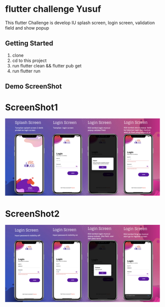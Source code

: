 # flutter challenge Yusuf

This flutter Challenge is develop IU splash screen, login screen, validation field and show popup

## Getting Started

1. clone
2. cd to this project
3. run flutter clean && flutter pub get
4. run flutter run
## Demo ScreenShot

# ScreenShot1
![App UI](/demo/Screen1.png)

# ScreenShot2
![App UI](/demo/Screen2.png)
